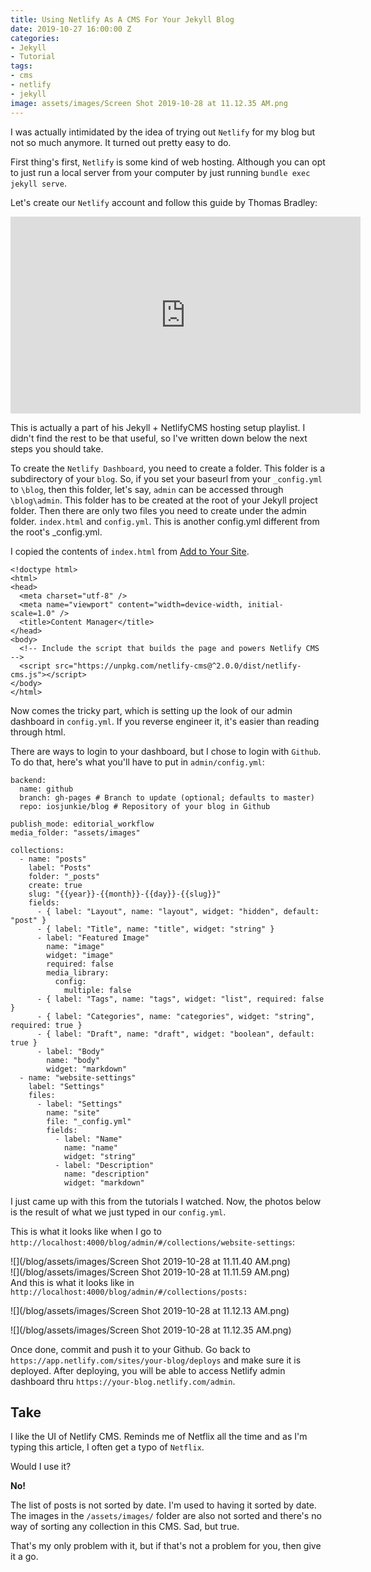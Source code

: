 ```yaml
---
title: Using Netlify As A CMS For Your Jekyll Blog
date: 2019-10-27 16:00:00 Z
categories:
- Jekyll
- Tutorial
tags:
- cms
- netlify
- jekyll
image: assets/images/Screen Shot 2019-10-28 at 11.12.35 AM.png
---
```


I was actually intimidated by the idea of trying out `Netlify` for my blog but not so much anymore. It turned out pretty easy to do.

First thing's first, `Netlify` is some kind of web hosting. Although you can opt to just run a local server from your computer by just running `bundle exec jekyll serve`.

Let's create our `Netlify` account and follow this guide by Thomas Bradley:

<iframe width="560" height="315" src="https://www.youtube.com/embed/eEjdJY_Ak8U" frameborder="0" allow="accelerometer; autoplay; encrypted-media; gyroscope; picture-in-picture" allowfullscreen></iframe>

This is actually a part of his Jekyll + NetlifyCMS hosting setup playlist. I didn't find the rest to be that useful, so I've written down below the next steps you should take.

To create the `Netlify Dashboard`, you need to create a folder. This folder is a subdirectory of your `blog`. So, if you set your baseurl from your `_config.yml` to `\blog`, then this folder, let's say, `admin` can be accessed through `\blog\admin`. This folder has to be created at the root of your Jekyll project folder. Then there are only two files you need to create under the admin folder. `index.html` and `config.yml`. This is another config.yml different from the root's _config.yml.

I copied the contents of `index.html` from [Add to Your Site](https://www.netlifycms.org/docs/add-to-your-site/#app-file-structure "Add to Your Site").

    <!doctype html>
    <html>
    <head>
      <meta charset="utf-8" />
      <meta name="viewport" content="width=device-width, initial-scale=1.0" />
      <title>Content Manager</title>
    </head>
    <body>
      <!-- Include the script that builds the page and powers Netlify CMS -->
      <script src="https://unpkg.com/netlify-cms@^2.0.0/dist/netlify-cms.js"></script>
    </body>
    </html>

Now comes the tricky part, which is setting up the look of our admin dashboard in `config.yml`. If you reverse engineer it, it's easier than reading through html.

There are ways to login to your dashboard, but I chose to login with `Github`. To do that, here's what you'll have to put in `admin/config.yml`:

    backend:
      name: github
      branch: gh-pages # Branch to update (optional; defaults to master)
      repo: iosjunkie/blog # Repository of your blog in Github
    
    publish_mode: editorial_workflow
    media_folder: "assets/images"
    
    collections:
      - name: "posts"
        label: "Posts"
        folder: "_posts"
        create: true
        slug: "{{year}}-{{month}}-{{day}}-{{slug}}"
        fields:
          - { label: "Layout", name: "layout", widget: "hidden", default: "post" }
          - { label: "Title", name: "title", widget: "string" }
          - label: "Featured Image"
            name: "image"
            widget: "image"
            required: false
            media_library:
              config:
                multiple: false
          - { label: "Tags", name: "tags", widget: "list", required: false }
          - { label: "Categories", name: "categories", widget: "string", required: true }
          - { label: "Draft", name: "draft", widget: "boolean", default: true }
          - label: "Body"
            name: "body"
            widget: "markdown"
      - name: "website-settings"
        label: "Settings"
        files:
          - label: "Settings"
            name: "site"
            file: "_config.yml"
            fields:
              - label: "Name"
                name: "name"
                widget: "string"
              - label: "Description"
                name: "description"
                widget: "markdown" 

I just came up with this from the tutorials I watched. Now, the photos below is the result of what we just typed in our `config.yml`.

This is what it looks like when I go to `http://localhost:4000/blog/admin/#/collections/website-settings`:

![](/blog/assets/images/Screen Shot 2019-10-28 at 11.11.40 AM.png)  
![](/blog/assets/images/Screen Shot 2019-10-28 at 11.11.59 AM.png)  
And this is what it looks like in `http://localhost:4000/blog/admin/#/collections/posts:`

![](/blog/assets/images/Screen Shot 2019-10-28 at 11.12.13 AM.png)

![](/blog/assets/images/Screen Shot 2019-10-28 at 11.12.35 AM.png)

Once done, commit and push it to your Github. Go back to `https://app.netlify.com/sites/your-blog/deploys` and make sure it is deployed. After deploying, you will be able to access Netlify admin dashboard thru `https://your-blog.netlify.com/admin`.

## Take

I like the UI of Netlify CMS. Reminds me of Netflix all the time and as I'm typing this article, I often get a typo of `Netflix`.

Would I use it?

**No!**

The list of posts is not sorted by date. I'm used to having it sorted by date. The images in the `/assets/images/` folder are also not sorted and there's no way of sorting any collection in this CMS. Sad, but true.

That's my only problem with it, but if that's not a problem for you, then give it a go.